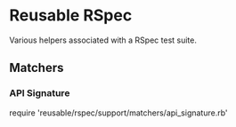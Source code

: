 # Reusable RSpec

Various helpers associated with a RSpec test suite.

## Matchers

### API Signature

require 'reusable/rspec/support/matchers/api\_signature.rb'
